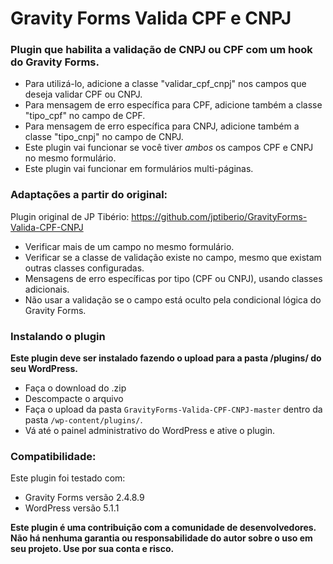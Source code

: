 # Gravity Forms Valida CPF e CNPJ

### Plugin que habilita a validação de CNPJ ou CPF com um hook do Gravity Forms.

- Para utilizá-lo, adicione a classe "validar_cpf_cnpj" nos campos que deseja validar CPF ou CNPJ.
- Para mensagem de erro específica para CPF, adicione também a classe "tipo_cpf" no campo de CPF.
- Para mensagem de erro específica para CNPJ, adicione também a classe "tipo_cnpj" no campo de CNPJ.
- Este plugin vai funcionar se você tiver *ambos* os campos CPF e CNPJ no mesmo formulário.
- Este plugin vai funcionar em formulários multi-páginas.

### Adaptações a partir do original:

Plugin original de JP Tibério: https://github.com/jptiberio/GravityForms-Valida-CPF-CNPJ

- Verificar mais de um campo no mesmo formulário.
- Verificar se a classe de validação existe no campo, mesmo que existam outras classes configuradas.
- Mensagens de erro específicas por tipo (CPF ou CNPJ), usando classes adicionais.
- Não usar a validação se o campo está oculto pela condicional lógica do Gravity Forms.

### Instalando o plugin

**Este plugin deve ser instalado fazendo o upload para a pasta /plugins/ do seu WordPress.**

- Faça o download do .zip
- Descompacte o arquivo
- Faça o upload da pasta `GravityForms-Valida-CPF-CNPJ-master` dentro da pasta `/wp-content/plugins/`.
- Vá até o painel administrativo do WordPress e ative o plugin.

### Compatibilidade:

Este plugin foi testado com:
- Gravity Forms versão 2.4.8.9
- WordPress versão 5.1.1

**Este plugin é uma contribuição com a comunidade de desenvolvedores. Não há nenhuma garantia ou responsabilidade do autor sobre o uso em seu projeto. Use por sua conta e risco.**
